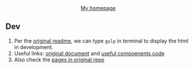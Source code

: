 <div align="center">
    <a href="https://realliyifei.github.io">My homepage</a>
</div>

## Dev

1. Per the [original readme](neuromorphism-README.md), we can type `gulp` in terminal to display the html in development.
2. Useful links: [original document](https://themesberg.com/docs/neumorphism-ui/getting-started/quick-start/) and [useful compoenents code](https://themesberg.com/docs/neumorphism-ui/components/accordions/)
3. Also check the [pages in original repo](./src/html/pages)